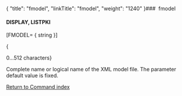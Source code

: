 {
    "title": "fmodel",
    "linkTitle": "fmodel",
    "weight": "1240"
}### <span id="fmodel"></span> fmodel

#### DISPLAY, LISTPKI

\[FMODEL= { string }\]     

{
0...512 characters}

Complete name or logical name of the XML model file. The parameter default value is fixed.

[Return to Command index](../../)

 
